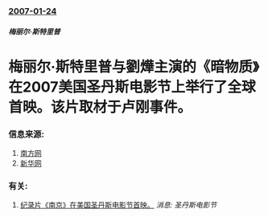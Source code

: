 ### [2007-01-24](/news/2007/01/24/index.md)

##### 梅丽尔·斯特里普
# 梅丽尔·斯特里普与劉燁主演的《暗物质》在2007美国圣丹斯电影节上举行了全球首映。该片取材于卢刚事件。




### 信息来源:

1. [南方网](https://archive.is/20130428005344/http://www.southcn.com/ent/yulefirst/200701220046.htm)
2. [新华网](http://www.nmg.xinhuanet.com/wtyl/2007-01/25/content_9140788.htm)

### 有关:

1. [纪录片《南京》在美国圣丹斯电影节首映。](/zh/news/2007/01/20/纪录片-南京-在美国圣丹斯电影节首映.md) _消息: 圣丹斯电影节_
